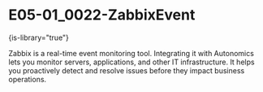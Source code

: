 # E05-01_0022-ZabbixEvent

{is-library="true"}

<snippet id="E05-01_0022-ZabbixEvent_snippet">



Zabbix is a real-time event monitoring tool. Integrating it with Autonomics lets you monitor servers, applications, and other IT infrastructure. It helps you proactively detect and resolve issues before they impact business operations.


</snippet>